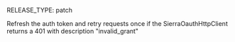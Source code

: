 RELEASE_TYPE: patch

Refresh the auth token and retry requests once if the SierraOauthHttpClient returns a 401 with description "invalid_grant"
